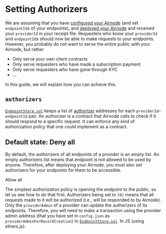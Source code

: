 # Setting Authorizers

We are assuming that you have [configured your Airnode](/provider-guides/configuring-airnode.md) \(and set `endpointId`s of your endpoints\), and [deployed your Airnode](/provider-guides/deploying-airnode.md) and received your `providerId` in your receipt file. Requesters who know your `providerId` and `endpointId`s should now be able to make requests to your endpoints. However, you probably do not want to serve the entire public with your Airnode, but rather

* Only serve your own client contracts
* Only serve requesters who have made a subscription payment
* Only serve requesters who have gone through KYC
* ...

In this guide, we will explain how you can achieve this.

## `authorizers`

[`EndpointStore.sol`](/request-response-protocol/general-structure.md#endpointstoresol) keeps a list of [authorizer](/request-response-protocol/authorizer.md) addresses for each `providerId`–`endpointId` pair. An authorizer is a contract that Airnode calls to check if it should respond to a specific request. It can enforce any kind of authorization policy that one could implement as a contract.



## Default state: Deny all

By default, the authorizers of all endpoints of a provider is an empty list. An empty authorizers list means that endpoint is not allowed to be used by anyone. Therefore, after deploying your Airnode, you must also set authorizers for your endpoints for them to be accessible.

Allow all

The simplest authorization policy is opening the endpoint to the public, so let us see how to do that first. Authorizers being set to `[0]` means that all requests made to it will be authorized \(i.e., will be responded to by Airnode\). Only the `providerAdmin` of a provider can update the authorizers of its endpoints. Therefore, you will need to make a transaction using the provider admin address \(that you have set in `config.json` as `providerAdminForRecordCreation`\) to [`EndpointStore.sol`](/request-response-protocol/general-structure.md#endpointstoresol). In JS \(using ethers.js\):



